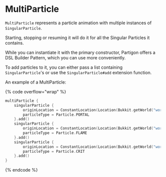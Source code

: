 # MultiParticle

`MultiParticle` represents a particle animation with multiple instances of `SingularParticle`.

Starting, stopping or resuming it will do it for all the Singular Particles it contains.

While you can instantiate it with the primary constructor, Partigon offers a DSL Builder Pattern, which you can use more conveniently.

To add particles to it, you can either pass a list containing `SingularParticle`'s or use the `SingularParticle#add` extension function.



An example of a MultiParticle:

{% code overflow="wrap" %}
```kotlin
multiParticle {
    singularParticle {
        originLocation = ConstantLocation(Location(Bukkit.getWorld("world"), 0.0, 170.0, 0.0))
        particleType = Particle.PORTAL
    }.add()
    singularParticle {
        originLocation = ConstantLocation(Location(Bukkit.getWorld("world"), 0.0, 170.0, 0.0))
        particleType = Particle.FLAME
    }.add()
    singularParticle {
        originLocation = ConstantLocation(Location(Bukkit.getWorld("world"), 0.0, 170.0, 0.0))
        particleType = Particle.CRIT
    }.add()
}
```
{% endcode %}
